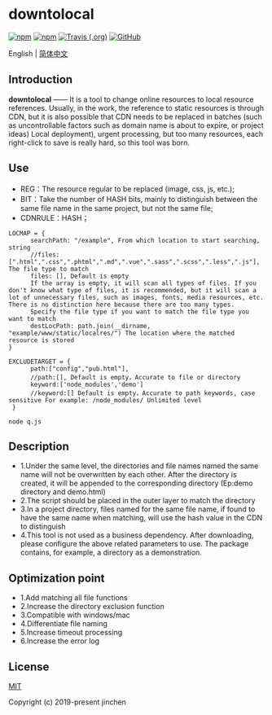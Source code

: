 # downtolocal
[![npm](https://img.shields.io/npm/v/downtolocal)](https://www.npmjs.com/package/downtolocal) [![npm](https://img.shields.io/npm/dw/downtolocal?style=flat)](https://www.npmjs.com/package/downtolocal) [![Travis (.org)](https://img.shields.io/travis/gitkingchen/downtolocal)](https://travis-ci.org/gitkingchen/downtolocal) [![GitHub](https://img.shields.io/github/license/gitkingchen/downtolocal)](https://github.com/gitkingchen/downtolocal/blob/master/LICENSE)

English | [简体中文](./README.md) 

## Introduction
**downtolocal** —— It is a tool to change online resources to local resource references. Usually, in the work, the reference to static resources is through CDN, but it is also possible that CDN needs to be replaced in batches (such as uncontrollable factors such as domain name is about to expire, or project ideas) Local deployment), urgent processing, but too many resources, each right-click to save is really hard, so this tool was born.
## Use
- REG：The resource regular to be replaced (image, css, js, etc.);
- BIT：Take the number of HASH bits, mainly to distinguish between the same file name in the same project, but not the same file;
- CDNRULE：HASH；
```
LOCMAP = {
      searchPath: "/example", From which location to start searching, string
      //files: [".html",".css",".phtml",".md",".vue",".sass",".scss",".less",".js"], The file type to match
      files: [], Default is empty
      If the array is empty, it will scan all types of files. If you don't know what type of files, it is recommended, but it will scan a lot of unnecessary files, such as images, fonts, media resources, etc. There is no distinction here because there are too many types.
      Specify the file type if you want to match the file type you want to match
      destLocPath: path.join(__dirname, "example/www/static/localres/") The location where the matched resource is stored
}
```
    
    
```
EXCLUDETARGET = {
      path:["config","pub.html"],
      //path:[], Default is empty，Accurate to file or directory
      keyword:['node_modules','demo'] 
      //keyword:[] Default is empty，Accurate to path keywords, case sensitive For example: /node_modules/ Unlimited level
 }
```

```
node q.js
```

## Description
- 1.Under the same level, the directories and file names named the same name will not be overwritten by each other. After the directory is created, it will be appended to the corresponding directory (Ep:demo directory and demo.html)
- 2.The script should be placed in the outer layer to match the directory
- 3.In a project directory, files named for the same file name, if found to have the same name when matching, will use the hash value in the CDN to distinguish
- 4.This tool is not used as a business dependency. After downloading, please configure the above related parameters to use. The package contains, for example, a directory as a demonstration.

## Optimization point
- 1.Add matching all file functions
- 2.Increase the directory exclusion function
- 3.Compatible with windows/mac
- 4.Differentiate file naming
- 5.Increase timeout processing
- 6.Increase the error log

## License

[MIT](https://github.com/gitkingchen/downtolocal/blob/master/LICENSE)

Copyright (c) 2019-present jinchen